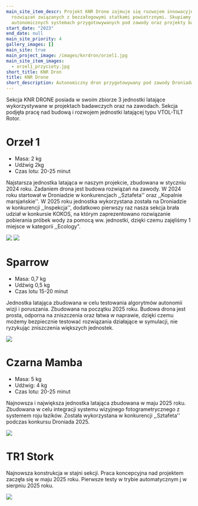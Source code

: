 ```yaml
---
main_site_item_descr: Projekt KNR Drone zajmuje się rozwojem innowacyjnych
  rozwiązań związanych z bezzałogowymi statkami powietrznymi. Skupiamy się na
  autonomicznych systemach przygotowywanych pod zawody oraz projekty badawcze.
start_date: "2023"
end_date: null
main_site_priority: 4
gallery_images: []
main_site: true
main_project_image: /images/knrdron/orzel1.jpg
main_site_item_images:
  - orzel1_przyciety.jpg
short_title: KNR Dron
title: KNR Drone
short_description: Autonomiczny dron przygotowywany pod zawody Droniada 2024
---
```

 Sekcja KNR DRONE posiada w swoim zbiorze 3 jednostki latające wykorzystywane w projektach badawczych oraz na zawodach. Sekcja podjęła pracę nad budową i rozwojem jednostki latającej typu VTOL-TILT Rotor.










# Orzeł 1


* Masa: 2 kg
* Udźwig 2kg
* Czas lotu: 20-25 minut






Najstarsza jednostka latająca w naszym projekcie, zbudowana w styczniu 2024 roku. Zadaniem drona jest budowa rozwiązań na zawody. W 2024 roku startował w Droniadzie w konkurencjach ,,Sztafeta'' oraz ,,Kopalnie marsjańskie''. W 2025 roku jednostka wykorzystana została na Droniadzie w konkurencji ,,Inspekcja'', dodatkowo pierwszy raz nasza sekcja brała udział w konkursie KOKOS, na którym zaprezentowano rozwiązanie pobierania próbek wody za pomocą ww. jednostki, dzięki czemu zajęliśmy 1 miejsce w kategorii ,,Ecology".














<img src="/images/knrdron/orzel1.jpg" width="auto">


<img src="/images/knrdron/kokos1.jpg" width="auto">


# Sparrow


* Masa: 0,7 kg
* Udźwig 0,5 kg
* Czas lotu 15-20 minut


















Jednostka latająca zbudowana w celu testowania algorytmów autonomii wizji i poruszania. Zbudowana na początku 2025 roku. Budowa drona jest prosta, odporna na zniszczenia oraz łatwa w naprawie, dzięki czemu możemy bezpiecznie testować rozwiązania działające w symulacji, nie ryzykując zniszczenia większych jednostek.














<img src="/images/knrdron/sparrow.jpg" width="auto">


# Czarna Mamba


* Masa: 5 kg
* Udźwig: 4 kg
* Czas lotu: 20-25 minut










Najnowsza i największa jednostka latająca zbudowana w maju 2025 roku. Zbudowana w celu integracji systemu wizyjnego fotogrametrycznego z systemem roju łazików. Została wykorzystana w konkurencji ,,Sztafeta'' podczas konkursu Droniada 2025.














<img src="/images/knrdron/mamba1.jpg" width="auto">


# TR1 Stork


Najnowsza konstrukcja w stajni sekcji. Praca koncepcyjna nad projektem zaczęła się w maju 2025 roku. Pierwsze testy w trybie automatycznym j w sierpniu 2025 roku.










<img src="/images/knrdron/TR1.jpg" width="auto">
